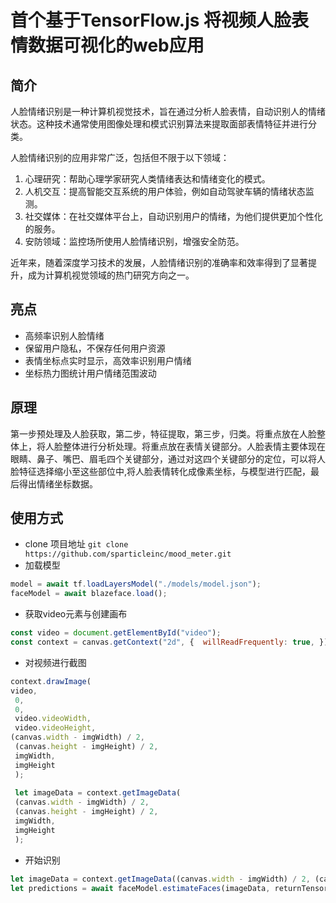 # 首个基于TensorFlow.js 将视频人脸表情数据可视化的web应用

## 简介
   人脸情绪识别是一种计算机视觉技术，旨在通过分析人脸表情，自动识别人的情绪状态。这种技术通常使用图像处理和模式识别算法来提取面部表情特征并进行分类。

人脸情绪识别的应用非常广泛，包括但不限于以下领域：

1.  心理研究：帮助心理学家研究人类情绪表达和情绪变化的模式。
1.  人机交互：提高智能交互系统的用户体验，例如自动驾驶车辆的情绪状态监测。
1.  社交媒体：在社交媒体平台上，自动识别用户的情绪，为他们提供更加个性化的服务。
1.  安防领域：监控场所使用人脸情绪识别，增强安全防范。

近年来，随着深度学习技术的发展，人脸情绪识别的准确率和效率得到了显著提升，成为计算机视觉领域的热门研究方向之一。
## 亮点
- 高频率识别人脸情绪
- 保留用户隐私，不保存任何用户资源
- 表情坐标点实时显示，高效率识别用户情绪
- 坐标热力图统计用户情绪范围波动
## 原理
   第一步预处理及人脸获取，第二步，特征提取，第三步，归类。将重点放在人脸整体上，将人脸整体进行分析处理。将重点放在表情关键部分。人脸表情主要体现在眼睛、鼻子、嘴巴、眉毛四个关键部分，通过对这四个关键部分的定位，可以将人脸特征选择缩小至这些部位中,将人脸表情转化成像素坐标，与模型进行匹配，最后得出情绪坐标数据。

## 使用方式
- clone 项目地址 
` git clone https://github.com/sparticleinc/mood_meter.git `
- 加载模型

```js
model = await tf.loadLayersModel("./models/model.json");
faceModel = await blazeface.load();
```
- 获取video元素与创建画布

```js
const video = document.getElementById("video");
const context = canvas.getContext("2d", {  willReadFrequently: true, });
```
- 对视频进行截图
```js                                  
context.drawImage(                 
video,                                
 0,                                   
 0,                                    
 video.videoWidth,                     
 video.videoHeight,                   
(canvas.width - imgWidth) / 2,        
 (canvas.height - imgHeight) / 2,      
 imgWidth,                             
 imgHeight                             
 );                                   
     
 let imageData = context.getImageData( 
 (canvas.width - imgWidth) / 2,        
 (canvas.height - imgHeight) / 2,      
 imgWidth,                             
 imgHeight                             
 );
```
- 开始识别

```js
let imageData = context.getImageData((canvas.width - imgWidth) / 2, (canvas.height - imgHeight) / 2, imgWidth, imgHeight);
let predictions = await faceModel.estimateFaces(imageData, returnTensors);
```